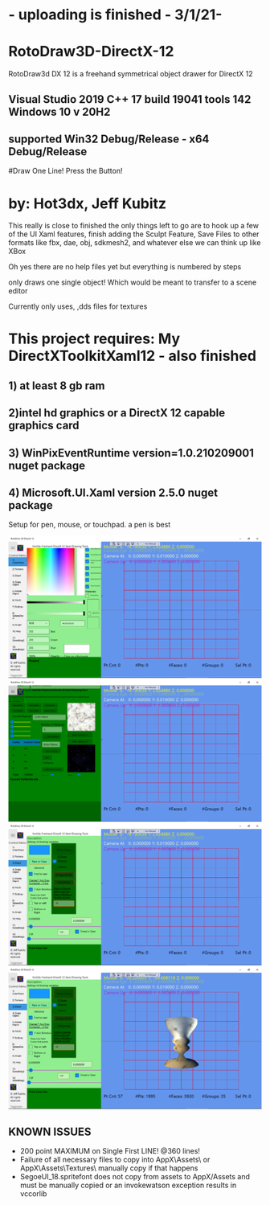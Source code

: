 # - uploading is finished - 3/1/21- #

# RotoDraw3D-DirectX-12 #
RotoDraw3d DX 12 is a freehand symmetrical object drawer for DirectX 12

## Visual Studio 2019 C++ 17 build 19041 tools 142 Windows 10 v 20H2 ##
## supported Win32 Debug/Release - x64 Debug/Release
#Draw One Line! Press the Button!

# by: Hot3dx, Jeff Kubitz #

This really is close to finished the only things left to go are to hook up a few 
of the UI Xaml features, finish adding the Sculpt Feature, Save Files to other formats like fbx, dae, obj, sdkmesh2,
and whatever else we can think up like XBox

Oh yes there are no help files yet but everything is numbered by steps

only draws one single object! Which would be meant to transfer to a scene editor

Currently only uses, ,dds files for textures

# This project requires: My DirectXToolkitXaml12 - also finished # 
## 1) at least 8 gb ram ##
## 2)intel hd graphics or a DirectX 12 capable graphics card ##
## 3) WinPixEventRuntime version=1.0.210209001 nuget package ##
## 4) Microsoft.UI.Xaml version 2.5.0 nuget package

Setup for pen, mouse, or touchpad. a pen is best


![Step 1: Set Colors](https://github.com/hot3dx/RotoDraw3D-DirectX-12/blob/main/ScreenShot/Screenshot49.png)
![Step 2: Set Textures](https://github.com/hot3dx/RotoDraw3D-DirectX-12/blob/main/ScreenShot/Screenshot50.png)
![Step 3: Set Point Color and Draw](https://github.com/hot3dx/RotoDraw3D-DirectX-12/blob/main/ScreenShot/Screenshot51.png)
![Step 4: Set PointsButton](https://github.com/hot3dx/RotoDraw3D-DirectX-12/blob/main/ScreenShot/Screenshot52.png)

## KNOWN ISSUES ##
- 200 point MAXIMUM on Single First LINE! @360 lines!
- Failure of all necessary files to copy into AppX\Assets\ or AppX\Assets\Textures\ manually copy if that happens
- SegoeUI_18.spritefont does not copy from assets to AppX/Assets and must be manually copied or an invokewatson exception results in vccorlib
